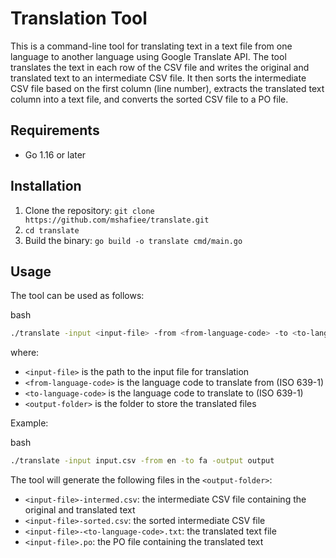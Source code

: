 
Translation Tool
================

This is a command-line tool for translating text in a text file from one language to another language using Google Translate API. The tool translates the text in each row of the CSV file and writes the original and translated text to an intermediate CSV file. It then sorts the intermediate CSV file based on the first column (line number), extracts the translated text column into a text file, and converts the sorted CSV file to a PO file.

Requirements
------------

*   Go 1.16 or later

Installation
------------

1.  Clone the repository: `git clone https://github.com/mshafiee/translate.git`
2.  `cd translate`
3.  Build the binary: `go build -o translate cmd/main.go`

Usage
-----

The tool can be used as follows:

bash

```bash
./translate -input <input-file> -from <from-language-code> -to <to-language-code> -output <output-folder>
```

where:

*   `<input-file>` is the path to the input file for translation
*   `<from-language-code>` is the language code to translate from (ISO 639-1)
*   `<to-language-code>` is the language code to translate to (ISO 639-1)
*   `<output-folder>` is the folder to store the translated files

Example:

bash

```bash
./translate -input input.csv -from en -to fa -output output
```

The tool will generate the following files in the `<output-folder>`:

*   `<input-file>-intermed.csv`: the intermediate CSV file containing the original and translated text
*   `<input-file>-sorted.csv`: the sorted intermediate CSV file
*   `<input-file>-<to-language-code>.txt`: the translated text file
*   `<input-file>.po`: the PO file containing the translated text
